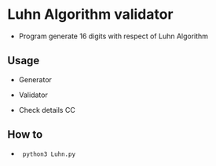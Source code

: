 # Luhn Algorithm validator

* Program generate 16 digits with respect of Luhn Algorithm


## Usage


* Generator     

* Validator 

* Check details CC


## How to 

* <code> python3 Luhn.py </code>


